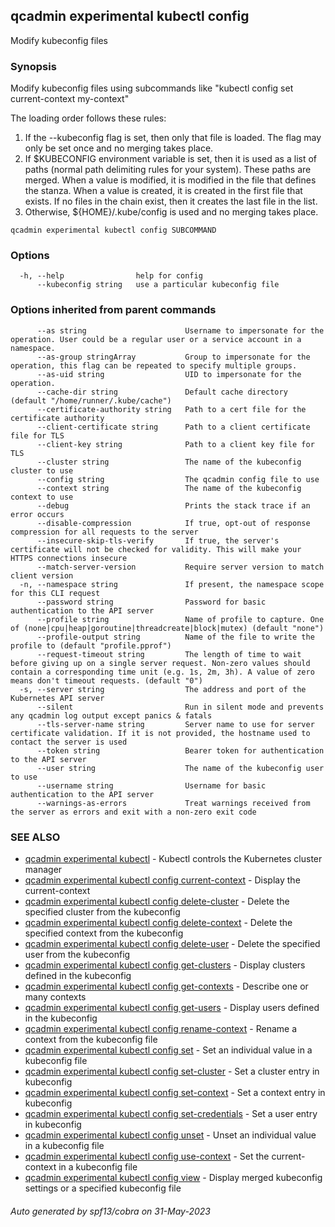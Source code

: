 ## qcadmin experimental kubectl config

Modify kubeconfig files

### Synopsis

Modify kubeconfig files using subcommands like "kubectl config set current-context my-context"

 The loading order follows these rules:

  1.  If the --kubeconfig flag is set, then only that file is loaded. The flag may only be set once and no merging takes place.
  2.  If $KUBECONFIG environment variable is set, then it is used as a list of paths (normal path delimiting rules for your system). These paths are merged. When a value is modified, it is modified in the file that defines the stanza. When a value is created, it is created in the first file that exists. If no files in the chain exist, then it creates the last file in the list.
  3.  Otherwise, ${HOME}/.kube/config is used and no merging takes place.

```
qcadmin experimental kubectl config SUBCOMMAND
```

### Options

```
  -h, --help                help for config
      --kubeconfig string   use a particular kubeconfig file
```

### Options inherited from parent commands

```
      --as string                      Username to impersonate for the operation. User could be a regular user or a service account in a namespace.
      --as-group stringArray           Group to impersonate for the operation, this flag can be repeated to specify multiple groups.
      --as-uid string                  UID to impersonate for the operation.
      --cache-dir string               Default cache directory (default "/home/runner/.kube/cache")
      --certificate-authority string   Path to a cert file for the certificate authority
      --client-certificate string      Path to a client certificate file for TLS
      --client-key string              Path to a client key file for TLS
      --cluster string                 The name of the kubeconfig cluster to use
      --config string                  The qcadmin config file to use
      --context string                 The name of the kubeconfig context to use
      --debug                          Prints the stack trace if an error occurs
      --disable-compression            If true, opt-out of response compression for all requests to the server
      --insecure-skip-tls-verify       If true, the server's certificate will not be checked for validity. This will make your HTTPS connections insecure
      --match-server-version           Require server version to match client version
  -n, --namespace string               If present, the namespace scope for this CLI request
      --password string                Password for basic authentication to the API server
      --profile string                 Name of profile to capture. One of (none|cpu|heap|goroutine|threadcreate|block|mutex) (default "none")
      --profile-output string          Name of the file to write the profile to (default "profile.pprof")
      --request-timeout string         The length of time to wait before giving up on a single server request. Non-zero values should contain a corresponding time unit (e.g. 1s, 2m, 3h). A value of zero means don't timeout requests. (default "0")
  -s, --server string                  The address and port of the Kubernetes API server
      --silent                         Run in silent mode and prevents any qcadmin log output except panics & fatals
      --tls-server-name string         Server name to use for server certificate validation. If it is not provided, the hostname used to contact the server is used
      --token string                   Bearer token for authentication to the API server
      --user string                    The name of the kubeconfig user to use
      --username string                Username for basic authentication to the API server
      --warnings-as-errors             Treat warnings received from the server as errors and exit with a non-zero exit code
```

### SEE ALSO

* [qcadmin experimental kubectl](qcadmin_experimental_kubectl.md)	 - Kubectl controls the Kubernetes cluster manager
* [qcadmin experimental kubectl config current-context](qcadmin_experimental_kubectl_config_current-context.md)	 - Display the current-context
* [qcadmin experimental kubectl config delete-cluster](qcadmin_experimental_kubectl_config_delete-cluster.md)	 - Delete the specified cluster from the kubeconfig
* [qcadmin experimental kubectl config delete-context](qcadmin_experimental_kubectl_config_delete-context.md)	 - Delete the specified context from the kubeconfig
* [qcadmin experimental kubectl config delete-user](qcadmin_experimental_kubectl_config_delete-user.md)	 - Delete the specified user from the kubeconfig
* [qcadmin experimental kubectl config get-clusters](qcadmin_experimental_kubectl_config_get-clusters.md)	 - Display clusters defined in the kubeconfig
* [qcadmin experimental kubectl config get-contexts](qcadmin_experimental_kubectl_config_get-contexts.md)	 - Describe one or many contexts
* [qcadmin experimental kubectl config get-users](qcadmin_experimental_kubectl_config_get-users.md)	 - Display users defined in the kubeconfig
* [qcadmin experimental kubectl config rename-context](qcadmin_experimental_kubectl_config_rename-context.md)	 - Rename a context from the kubeconfig file
* [qcadmin experimental kubectl config set](qcadmin_experimental_kubectl_config_set.md)	 - Set an individual value in a kubeconfig file
* [qcadmin experimental kubectl config set-cluster](qcadmin_experimental_kubectl_config_set-cluster.md)	 - Set a cluster entry in kubeconfig
* [qcadmin experimental kubectl config set-context](qcadmin_experimental_kubectl_config_set-context.md)	 - Set a context entry in kubeconfig
* [qcadmin experimental kubectl config set-credentials](qcadmin_experimental_kubectl_config_set-credentials.md)	 - Set a user entry in kubeconfig
* [qcadmin experimental kubectl config unset](qcadmin_experimental_kubectl_config_unset.md)	 - Unset an individual value in a kubeconfig file
* [qcadmin experimental kubectl config use-context](qcadmin_experimental_kubectl_config_use-context.md)	 - Set the current-context in a kubeconfig file
* [qcadmin experimental kubectl config view](qcadmin_experimental_kubectl_config_view.md)	 - Display merged kubeconfig settings or a specified kubeconfig file

###### Auto generated by spf13/cobra on 31-May-2023
